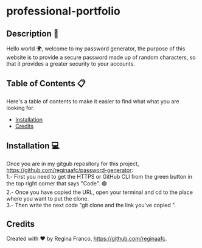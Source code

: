 # professional-portfolio

## Description 📝

Hello world 🌍, welcome to my password generator, the purpose of this website is to provide a secure password made up of random characters, so that it provides a greater security to your accounts. 

## Table of Contents 📋
Here's a table of contents to make it easier to find what what you are looking for.
- [Installation](#installation) 
- [Credits](#credits)

## Installation 💻
Once you are in my gitgub repository for this project, <https://github.com/reginaafc/password-generator>: 
<br>
1.- First you need to get the HTTPS or GitHub CLI from the green button in the top right corner that says "Code". 🟢
<br>
2.- Once you have copied the URL, open your terminal and cd to the place where you want to put the clone. 
<br>
3.- Then write the next code "git clone and the link you've copied ".

## Credits
Created with ♥️ by Regina Franco, <https://github.com/reginaafc>.

